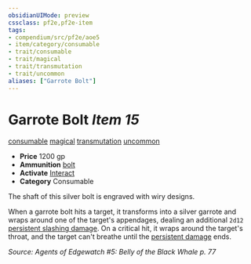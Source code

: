 ```yaml
---
obsidianUIMode: preview
cssclass: pf2e,pf2e-item
tags:
- compendium/src/pf2e/aoe5
- item/category/consumable
- trait/consumable
- trait/magical
- trait/transmutation
- trait/uncommon
aliases: ["Garrote Bolt"]
---
```

# Garrote Bolt *Item 15*  
[consumable](../../../rules/traits/consumable.md)  [magical](../../../rules/traits/magical.md)  [transmutation](../../../rules/traits/transmutation.md)  [uncommon](../../../rules/traits/uncommon.md)  

- **Price** 1200 gp
- **Ammunition** [bolt](bolt.md)
- **Activate** [Interact](../../../rules/actions/interact.md)
- **Category** Consumable

The shaft of this silver bolt is engraved with wiry designs.

When a garrote bolt hits a target, it transforms into a silver garrote and wraps around one of the target's appendages, dealing an additional `2d12` [persistent slashing damage](../../../rules/conditions.md#Persistent%20Damage). On a critical hit, it wraps around the target's throat, and the target can't breathe until the [persistent damage](../../../rules/conditions.md#Persistent%20Damage) ends.

*Source: Agents of Edgewatch #5: Belly of the Black Whale p. 77*